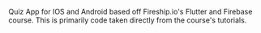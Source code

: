 Quiz App for IOS and Android based off Fireship.io's Flutter and Firebase course. This is primarily code taken directly from the course's tutorials.
